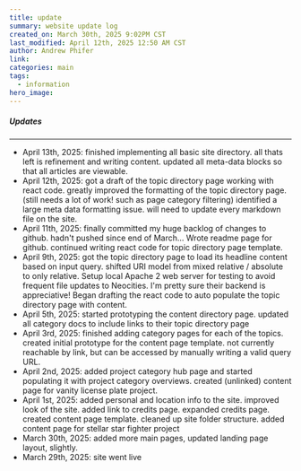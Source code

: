 ```yaml
---
title: update
summary: website update log
created_on: March 30th, 2025 9:02PM CST
last_modified: April 12th, 2025 12:50 AM CST
author: Andrew Phifer
link: 
categories: main
tags:
  - information
hero_image:
---
```


##### Updates

---

* April 13th, 2025: finished implementing all basic site directory.  all thats left is refinement and writing content.  updated all meta-data blocks so that all articles are viewable.  
* April 12th, 2025: got a draft of the topic directory page working with react code.  greatly improved the formatting of the topic directory page. (still needs a lot of work! such as page category filtering)  identified a large meta data formatting issue.  will need to update every markdown file on the site.
* April 11th, 2025: finally committed my huge backlog of changes to github.  hadn't pushed since end of March...  Wrote readme page for github.  continued writing react code for topic directory page template.
* April 9th, 2025: got the topic directory page to load its headline content based on input query.  shifted URI model from mixed relative / absolute to only relative.  Setup local Apache 2 web server for testing to avoid frequent file updates to Neocities.  I'm pretty sure their backend is appreciative!  Began drafting the react code to auto populate the topic directory page with content. 
* April 5th, 2025: started prototyping the content directory page.  updated all category docs to include links to their topic directory page
* April 3rd, 2025: finished adding category pages for each of the topics.  created initial prototype for the content page template.  not currently reachable by link, but can be accessed by manually writing a valid query URL.
* April 2nd, 2025: added project category hub page and started populating it with project category overviews.  created (unlinked) content page for vanity license plate project.
* April 1st, 2025: added personal and location info to the site.  improved look of the site.  added link to credits page.  expanded credits page.  created content page template.  cleaned up site folder structure.  added content page for stellar star fighter project
* March 30th, 2025: added more main pages, updated landing page layout, slightly.
* March 29th, 2025: site went live